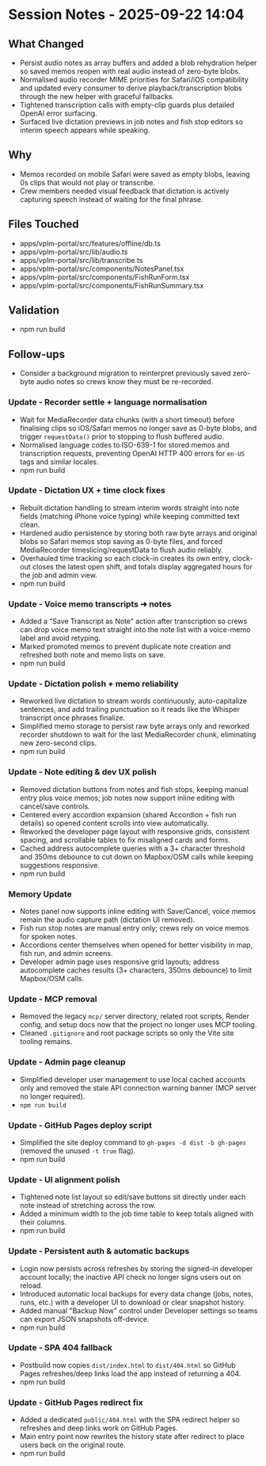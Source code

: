 # Session Notes - 2025-09-22 14:04

## What Changed
- Persist audio notes as array buffers and added a blob rehydration helper so saved memos reopen with real audio instead of zero-byte blobs.
- Normalised audio recorder MIME priorities for Safari/iOS compatibility and updated every consumer to derive playback/transcription blobs through the new helper with graceful fallbacks.
- Tightened transcription calls with empty-clip guards plus detailed OpenAI error surfacing.
- Surfaced live dictation previews in job notes and fish stop editors so interim speech appears while speaking.

## Why
- Memos recorded on mobile Safari were saved as empty blobs, leaving 0s clips that would not play or transcribe.
- Crew members needed visual feedback that dictation is actively capturing speech instead of waiting for the final phrase.

## Files Touched
- apps/vplm-portal/src/features/offline/db.ts
- apps/vplm-portal/src/lib/audio.ts
- apps/vplm-portal/src/lib/transcribe.ts
- apps/vplm-portal/src/components/NotesPanel.tsx
- apps/vplm-portal/src/components/FishRunForm.tsx
- apps/vplm-portal/src/components/FishRunSummary.tsx

## Validation
- npm run build

## Follow-ups
- Consider a background migration to reinterpret previously saved zero-byte audio notes so crews know they must be re-recorded.

### Update - Recorder settle + language normalisation
- Wait for MediaRecorder data chunks (with a short timeout) before finalising clips so iOS/Safari memos no longer save as 0-byte blobs, and trigger `requestData()` prior to stopping to flush buffered audio.
- Normalised language codes to ISO-639-1 for stored memos and transcription requests, preventing OpenAI HTTP 400 errors for `en-US` tags and similar locales.
- npm run build
### Update - Dictation UX + time clock fixes
- Rebuilt dictation handling to stream interim words straight into note fields (matching iPhone voice typing) while keeping committed text clean.
- Hardened audio persistence by storing both raw byte arrays and original blobs so Safari memos stop saving as 0-byte files, and forced MediaRecorder timeslicing/requestData to flush audio reliably.
- Overhauled time tracking so each clock-in creates its own entry, clock-out closes the latest open shift, and totals display aggregated hours for the job and admin view.
- npm run build
### Update - Voice memo transcripts ➜ notes
- Added a “Save Transcript as Note” action after transcription so crews can drop voice memo text straight into the note list with a voice-memo label and avoid retyping.
- Marked promoted memos to prevent duplicate note creation and refreshed both note and memo lists on save.
- npm run build
### Update - Dictation polish + memo reliability
- Reworked live dictation to stream words continuously, auto-capitalize sentences, and add trailing punctuation so it reads like the Whisper transcript once phrases finalize.
- Simplified memo storage to persist raw byte arrays only and reworked recorder shutdown to wait for the last MediaRecorder chunk, eliminating new zero-second clips.
- npm run build
### Update - Note editing & dev UX polish
- Removed dictation buttons from notes and fish stops, keeping manual entry plus voice memos; job notes now support inline editing with cancel/save controls.
- Centered every accordion expansion (shared Accordion + fish run details) so opened content scrolls into view automatically.
- Reworked the developer page layout with responsive grids, consistent spacing, and scrollable tables to fix misaligned cards and forms.
- Cached address autocomplete queries with a 3+ character threshold and 350ms debounce to cut down on Mapbox/OSM calls while keeping suggestions responsive.
- npm run build
### Memory Update
- Notes panel now supports inline editing with Save/Cancel, voice memos remain the audio capture path (dictation UI removed).
- Fish run stop notes are manual entry only; crews rely on voice memos for spoken notes.
- Accordions center themselves when opened for better visibility in map, fish run, and admin screens.
- Developer admin page uses responsive grid layouts; address autocomplete caches results (3+ characters, 350ms debounce) to limit Mapbox/OSM calls.
### Update - MCP removal
- Removed the legacy `mcp/` server directory, related root scripts, Render config, and setup docs now that the project no longer uses MCP tooling.
- Cleaned `.gitignore` and root package scripts so only the Vite site tooling remains.
### Update - Admin page cleanup
- Simplified developer user management to use local cached accounts only and removed the stale API connection warning banner (MCP server no longer required).
- `npm run build`
### Update - GitHub Pages deploy script
- Simplified the site deploy command to `gh-pages -d dist -b gh-pages` (removed the unused `-t true` flag).
- npm run build
### Update - UI alignment polish
- Tightened note list layout so edit/save buttons sit directly under each note instead of stretching across the row.
- Added a minimum width to the job time table to keep totals aligned with their columns.
- npm run build
### Update - Persistent auth & automatic backups
- Login now persists across refreshes by storing the signed-in developer account locally; the inactive API check no longer signs users out on reload.
- Introduced automatic local backups for every data change (jobs, notes, runs, etc.) with a developer UI to download or clear snapshot history.
- Added manual "Backup Now" control under Developer settings so teams can export JSON snapshots off-device.
- npm run build
### Update - SPA 404 fallback
- Postbuild now copies `dist/index.html` to `dist/404.html` so GitHub Pages refreshes/deep links load the app instead of returning a 404.
- npm run build
### Update - GitHub Pages redirect fix
- Added a dedicated `public/404.html` with the SPA redirect helper so refreshes and deep links work on GitHub Pages.
- Main entry point now rewrites the history state after redirect to place users back on the original route.
- npm run build
